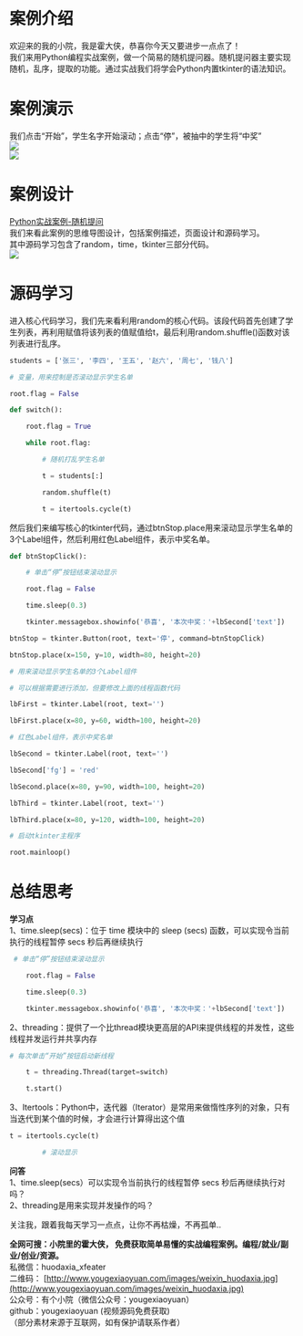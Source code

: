 
<a name="XY9gI"></a>
# **案例介绍**
欢迎来的我的小院，我是霍大侠，恭喜你今天又要进步一点点了！<br />我们来用Python编程实战案例，做一个简易的随机提问器。随机提问器主要实现随机，乱序，提取的功能。通过实战我们将学会Python内置tkinter的语法知识。
<a name="ysDmJ"></a>
# **案例演示**
我们点击“开始”，学生名字开始滚动；点击“停”，被抽中的学生将“中奖”<br />![](https://cdn.nlark.com/yuque/0/2022/png/34403478/1669780365391-6cf69334-539c-40c6-b204-57e4627f0e3a.png#averageHue=%23efefef&clientId=u982fa827-bdd0-4&crop=0&crop=0&crop=1&crop=1&from=paste&id=ue9ddddbe&margin=%5Bobject%20Object%5D&originHeight=263&originWidth=323&originalType=url&ratio=1&rotation=0&showTitle=false&status=done&style=none&taskId=u674a3c0a-85f0-4664-bce2-eb7a7123a6b&title=)<br />![](https://cdn.nlark.com/yuque/0/2022/png/34403478/1669780364475-7a229c1d-83ab-4932-9a6d-cb4d5da1c8bf.png#averageHue=%23f3f2f2&clientId=u982fa827-bdd0-4&crop=0&crop=0&crop=1&crop=1&from=paste&id=ub5f8f943&margin=%5Bobject%20Object%5D&originHeight=462&originWidth=334&originalType=url&ratio=1&rotation=0&showTitle=false&status=done&style=none&taskId=ufa303d87-7f0d-42bb-9b82-26f362d33d1&title=)
<a name="ibEIy"></a>
# **案例设计**
[Python实战案例-随机提问](https://docs.qq.com/mind/DRUVkemJwTGZHV0t4)<br />我们来看此案例的思维导图设计，包括案例描述，页面设计和源码学习。<br />其中源码学习包含了random，time，tkinter三部分代码。<br />![](https://cdn.nlark.com/yuque/0/2022/png/34403478/1669780364390-8a83cf48-8860-4872-b531-d67f19967325.png#averageHue=%23d8e9d2&clientId=u982fa827-bdd0-4&crop=0&crop=0&crop=1&crop=1&from=paste&id=ueea99aeb&margin=%5Bobject%20Object%5D&originHeight=692&originWidth=1531&originalType=url&ratio=1&rotation=0&showTitle=false&status=done&style=none&taskId=ub5d15088-9d13-45e7-b781-ba2639557eb&title=)
<a name="TwBEK"></a>
# **源码学习**
进入核心代码学习，我们先来看利用random的核心代码。该段代码首先创建了学生列表，再利用赋值将该列表的值赋值给t，最后利用random.shuffle()函数对该列表进行乱序。
```python
students = ['张三', '李四', '王五', '赵六', '周七', '钱八']

# 变量，用来控制是否滚动显示学生名单

root.flag = False

def switch():

    root.flag = True    

    while root.flag:

        # 随机打乱学生名单

        t = students[:]

        random.shuffle(t)

        t = itertools.cycle(t)
```
然后我们来编写核心的tkinter代码，通过btnStop.place用来滚动显示学生名单的3个Label组件，然后利用红色Label组件，表示中奖名单。
```python
def btnStopClick():

    # 单击“停”按钮结束滚动显示

    root.flag = False

    time.sleep(0.3)

    tkinter.messagebox.showinfo('恭喜', '本次中奖：'+lbSecond['text'])

btnStop = tkinter.Button(root, text='停', command=btnStopClick)

btnStop.place(x=150, y=10, width=80, height=20)

# 用来滚动显示学生名单的3个Label组件

# 可以根据需要进行添加，但要修改上面的线程函数代码

lbFirst = tkinter.Label(root, text='')

lbFirst.place(x=80, y=60, width=100, height=20)

# 红色Label组件，表示中奖名单

lbSecond = tkinter.Label(root, text='')

lbSecond['fg'] = 'red'

lbSecond.place(x=80, y=90, width=100, height=20)

lbThird = tkinter.Label(root, text='')

lbThird.place(x=80, y=120, width=100, height=20)

# 启动tkinter主程序

root.mainloop()

```
<a name="NLlOQ"></a>
# **总结思考**
**学习点**<br />1、time.sleep(secs)：位于 time 模块中的 sleep (secs) 函数，可以实现令当前执行的线程暂停 secs 秒后再继续执行
```python
 # 单击“停”按钮结束滚动显示

    root.flag = False

    time.sleep(0.3)

    tkinter.messagebox.showinfo('恭喜', '本次中奖：'+lbSecond['text'])

```
2、threading：提供了一个比thread模块更高层的API来提供线程的并发性，这些线程并发运行并共享内存
```python
# 每次单击“开始”按钮启动新线程

    t = threading.Thread(target=switch)

    t.start()

```
3、Itertools：Python中，迭代器（Iterator）是常用来做惰性序列的对象，只有当迭代到某个值的时候，才会进行计算得出这个值
```python
t = itertools.cycle(t)

        # 滚动显示

```


**问答**<br />1、time.sleep(secs）可以实现令当前执行的线程暂停 secs 秒后再继续执行对吗？<br />2、threading是用来实现并发操作的吗？

关注我，跟着我每天学习一点点，让你不再枯燥，不再孤单..

**全网可搜：小院里的霍大侠， 免费获取简单易懂的实战编程案例。编程/就业/副业/创业/资源。**<br />私微信：huodaxia_xfeater<br />二维码： [http://www.yougexiaoyuan.com/images/weixin_huodaxia.jpg](http://www.yougexiaoyuan.com/images/weixin_huodaxia.jpg)<br />公众号：有个小院（微信公众号：yougexiaoyuan）<br />github：yougexiaoyuan (视频源码免费获取)<br />（部分素材来源于互联网，如有保护请联系作者）
